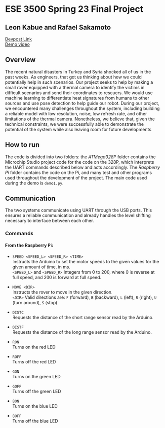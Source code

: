 # ESE 3500 Spring 23 Final Project
## Leon Kabue and Rafael Sakamoto

[Devpost Link](https://devpost.com/software/532295) <br>
[Demo video](https://www.youtube.com/watch?v=BxhTglRsYq0)

## Overview
The recent natural disasters in Turkey and Syria shocked all of us in the past weeks. As engineers, that got us thinking about how we could potentially help in such scenarios. 
Our project seeks to help by making a small rover equipped with a thermal camera to identify the victims in difficult scenarios and send their coordinates to rescuers. We would use machine learning to differentiate heat signatures from humans to other sources and use pose detection to help guide our robot.
During our project, we encountered many challenges throughout the system, including building a reliable model with low resolution, noise, low refresh rate, and other limitations of the thermal camera. Nonetheless, we believe that, given the technical constraints, we were successfully able to demonstrate the potential of the system while also leaving room for future developments.

## How to run

The code is divided into two folders: the _ATMega328P_ folder contains the Microchip Studio project code for the code on the 328P, which interprets the UART commands described below and acts accordingly. The _Raspberry Pi_ folder contains the code on the Pi, and many test and other programs used throughout the development of the project. The main code used during the demo is `demo1.py`. 

## Communication

The two systems communicate using UART through the USB ports. This ensures a reliable communication and already handles the level shifting necessary to interface between each other.

### Commands
#### From the Raspberry Pi:
- `SPEED <SPEED_L> <SPEED_R> <TIME>`<br>
    Instructs the Arduino to set the motor speeds to the given values for the given amount of time, in ms.<br>
    `<SPEED_L>` and `<SPEED_R>` Integers from 0 to 200, where 0 is reverse at full speed, and 200 is forward at full speed.

- `MOVE <DIR>`<br>
    Instructs the rover to move in the given direction.<br>
    `<DIR>` Valid directions are: `F` (forward), `B` (backward), `L` (left), `R` (right), `U` (turn around), `S` (stop)

- `DISTC` <br>
    Requests the distance of the short range sensor read by the Arduino.
    
- `DISTF` <br>
    Requests the distance of the long range sensor read by the Arduino.
    
- `RON` <br>
    Turns on the red LED    
    
- `ROFF` <br>
    Turns off the red LED    
    
- `GON` <br>
    Turns on the green LED    
    
- `GOFF` <br>
    Turns off the green LED
    
- `BON` <br>
    Turns on the blue LED    
    
- `BOFF` <br>
    Turns off the blue LED
